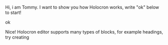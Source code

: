 Hi, i am Tommy. I want to show you how Holocron works, write "ok" below to start!

ok

Nice! Holocron editor supports many types of blocks, for example headings, try creating